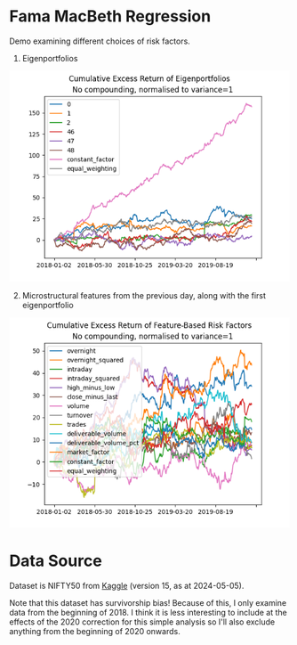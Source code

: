 # Fama MacBeth Regression
Demo examining different choices of risk factors.

1. Eigenportfolios

![Eigenportfolios](https://github.com/odenpetersen/fama-macbeth-regression/blob/main/output/eigenportfolios.png?raw=true)

2. Microstructural features from the previous day, along with the first eigenportfolio

![Microstructural features](https://github.com/odenpetersen/fama-macbeth-regression/blob/main/output/features.png?raw=true)

# Data Source
Dataset is NIFTY50 from [Kaggle](https://www.kaggle.com/datasets/rohanrao/nifty50-stock-market-data/data) (version 15, as at 2024-05-05).

Note that this dataset has survivorship bias! Because of this, I only examine data from the beginning of 2018. I think it is less interesting to include at the effects of the 2020 correction for this simple analysis so I'll also exclude anything from the beginning of 2020 onwards.
